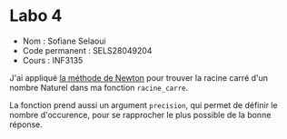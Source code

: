 # Labo 4

- Nom : Sofiane Selaoui
- Code permanent : SELS28049204
- Cours : INF3135

J'ai appliqué [la méthode de Newton](https://en.wikipedia.org/wiki/Newton%27s_method) pour trouver la racine carré d'un nombre Naturel dans ma fonction `racine_carre`.  

La fonction prend aussi un argument `precision`, qui permet de définir le nombre d'occurence, pour se rapprocher le plus possible de la bonne réponse. 